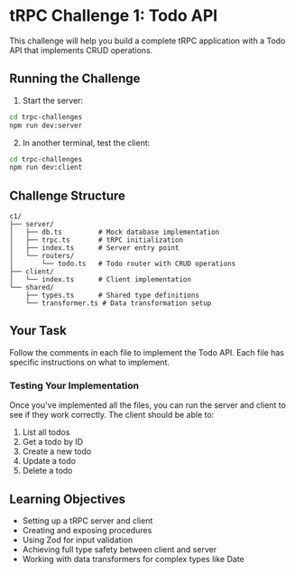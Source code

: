 # tRPC Challenge 1: Todo API

This challenge will help you build a complete tRPC application with a Todo API that implements CRUD operations.

## Running the Challenge

1. Start the server:
```bash
cd trpc-challenges
npm run dev:server
```

2. In another terminal, test the client:
```bash
cd trpc-challenges
npm run dev:client
```

## Challenge Structure

```
c1/
├── server/
│   ├── db.ts         # Mock database implementation
│   ├── trpc.ts       # tRPC initialization
│   ├── index.ts      # Server entry point
│   └── routers/
│       └── todo.ts   # Todo router with CRUD operations
├── client/
│   └── index.ts      # Client implementation
└── shared/
    ├── types.ts      # Shared type definitions
    └── transformer.ts # Data transformation setup
```

## Your Task

Follow the comments in each file to implement the Todo API. Each file has specific instructions on what to implement.

### Testing Your Implementation

Once you've implemented all the files, you can run the server and client to see if they work correctly. The client should be able to:

1. List all todos
2. Get a todo by ID
3. Create a new todo
4. Update a todo
5. Delete a todo

## Learning Objectives

- Setting up a tRPC server and client
- Creating and exposing procedures
- Using Zod for input validation
- Achieving full type safety between client and server
- Working with data transformers for complex types like Date